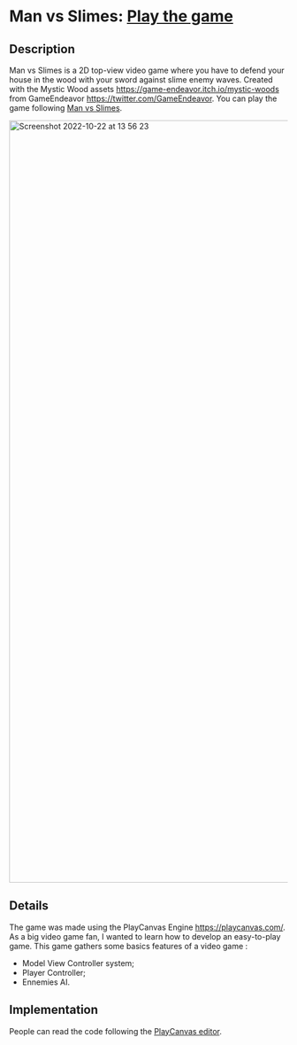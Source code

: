 # Man vs Slimes: [Play the game](https://playcanv.as/p/5b4da0ee/)

## Description

Man vs Slimes is a 2D top-view video game where you have to defend your house in the wood with your sword against slime enemy waves. Created with the Mystic Wood assets https://game-endeavor.itch.io/mystic-woods from GameEndeavor https://twitter.com/GameEndeavor. You can play the game following [Man vs Slimes](https://playcanv.as/p/5b4da0ee/).

<img width="1376" alt="Screenshot 2022-10-22 at 13 56 23" src="https://user-images.githubusercontent.com/58819009/197337649-c67c6381-e089-409b-adc8-762aceda67ee.png">

## Details

The game was made using the PlayCanvas Engine https://playcanvas.com/. As a big video game fan, I wanted to learn how to develop an easy-to-play game. This game gathers some basics features of a video game :
* Model View Controller system;
* Player Controller;
* Ennemies AI.

## Implementation

People can read the code following the [PlayCanvas editor](https://playcanvas.com/editor/project/951628).
